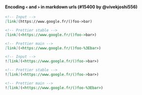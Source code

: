 #### Encoding `<` and `>` in markdown urls (#15400 by @vivekjoshi556)

<!-- prettier-ignore -->
```md
<!-- Input -->
[link](https://www.google.fr/()foo->bar)

<!-- Prettier stable -->
[link](<https://www.google.fr/()foo->bar>)

<!-- Prettier main -->
[link](<https://www.google.fr/()foo-%3Ebar>)
```

<!-- prettier-ignore -->
```md
<!-- Input -->
![link](<https://www.google.fr/()foo->bar>)

<!-- Prettier stable -->
![link](<https://www.google.fr/()foo->bar>)

<!-- Prettier main -->
![link](<https://www.google.fr/()foo-%3Ebar>)
```
